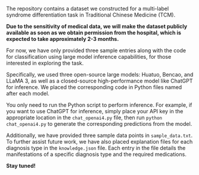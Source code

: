 The repository contains a dataset we constructed for a multi-label syndrome differentiation task in Traditional Chinese Medicine (TCM).


**Due to the sensitivity of medical data, we will make the dataset publicly available as soon as we obtain permission from the hospital, which is expected to take approximately 2-3 months.**


For now, we have only provided three sample entries along with the code for classification using large model inference capabilities, for those interested in exploring the task.

Specifically, we used three open-source large models: Huatuo, Bencao, and LLaMA 3, as well as a closed-source high-performance model like ChatGPT for inference. We placed the corresponding code in Python files named after each model.

You only need to run the Python script to perform inference. For example, if you want to use ChatGPT for inference, simply place your API key in the appropriate location in the `chat_openai4.py` file, then run `python chat_openai4.py` to generate the corresponding predictions from the model.

Additionally, we have provided three sample data points in `sample_data.txt`. To further assist future work, we have also placed explanation files for each diagnosis type in the `knowledge.json` file. Each entry in the file details the manifestations of a specific diagnosis type and the required medications.


**Stay tuned!**
